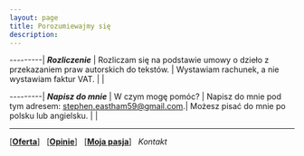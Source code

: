 ```yaml
---
layout: page
title: Porozumiewajmy się
description: 
---
```


---------|
<em markdown="1">__Rozliczenie__</em> |
Rozliczam się na podstawie umowy o dzieło z przekazaniem praw autorskich do tekstów. |
Wystawiam rachunek, a nie wystawiam faktur VAT. |
|

---------|
<em markdown="1">__Napisz do mnie__</em> |
W czym mogę pomóc? |
Napisz do mnie pod tym adresem: <stephen.eastham59@gmail.com>.|
Możesz pisać do mnie po polsku lub angielsku. |
|

---

[[__Oferta__](https://smoothenglish.com)] &#xA0;  [[__Opinie__](../pages/opinie.html)] &#xA0;  [[__Moja pasja__](../pages/pasja.html)]  &#xA0;  _Kontakt_